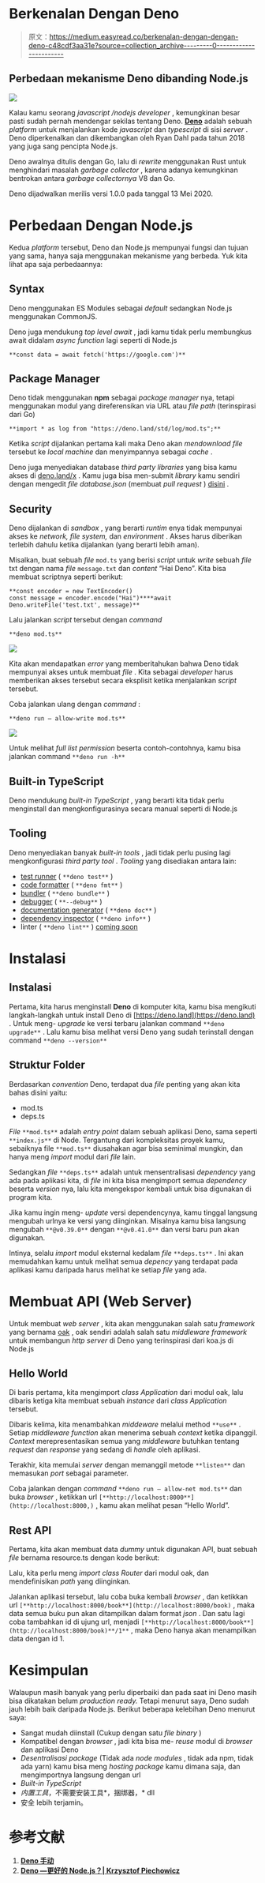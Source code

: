 # Berkenalan Dengan Deno

> 原文：<https://medium.easyread.co/berkenalan-dengan-dengan-deno-c48cdf3aa31e?source=collection_archive---------0----------------------->

## Perbedaan mekanisme Deno dibanding Node.js

![](img/43f5ca0918443f946bdc96546ab78927.png)

Kalau kamu seorang *javascript /nodejs developer* , kemungkinan besar pasti sudah pernah mendengar sekilas tentang Deno. [**Deno**](https://deno.land/) adalah sebuah *platform* untuk menjalankan kode *javascript* dan *typescript* di sisi *server* . Deno diperkenalkan dan dikembangkan oleh Ryan Dahl pada tahun 2018 yang juga sang pencipta Node.js.

Deno awalnya ditulis dengan Go, lalu di *rewrite* menggunakan Rust untuk menghindari masalah *garbage collector* , karena adanya kemungkinan bentrokan antara *garbage collectornya* V8 dan Go.

Deno dijadwalkan merilis versi 1.0.0 pada tanggal 13 Mei 2020.

# Perbedaan Dengan Node.js

Kedua *platform* tersebut, Deno dan Node.js mempunyai fungsi dan tujuan yang sama, hanya saja menggunakan mekanisme yang berbeda. Yuk kita lihat apa saja perbedaannya:

## Syntax

Deno menggunakan ES Modules sebagai *default* sedangkan Node.js menggunakan CommonJS.

Deno juga mendukung *top level await* , jadi kamu tidak perlu membungkus await didalam *async function* lagi seperti di Node.js

```
**const data = await fetch('https://google.com')**
```

## Package Manager

Deno tidak menggunakan **npm** sebagai *package manager* nya, tetapi menggunakan modul yang direferensikan via URL atau *file path* (terinspirasi dari Go)

```
**import * as log from "https://deno.land/std/log/mod.ts";**
```

Ketika *script* dijalankan pertama kali maka Deno akan *mendownload file* tersebut ke *local machine* dan menyimpannya sebagai *cache* .

Deno juga menyediakan database *third party libraries* yang bisa kamu akses di [deno.land/x](https://deno.land/x/) . Kamu juga bisa men-submit *library* kamu sendiri dengan mengedit *file database.json* (membuat *pull request* ) [disini](https://github.com/denoland/deno_website2/blob/master/src/database.json) .

## Security

Deno dijalankan di *sandbox* , yang berarti *runtim* enya tidak mempunyai akses ke *network, file system,* dan *environment* . Akses harus diberikan terlebih dahulu ketika dijalankan (yang berarti lebih aman).

Misalkan, buat sebuah *file* `mod.ts` yang berisi *script* untuk *write* sebuah *file* txt dengan nama *file* `message.txt` dan *content* “Hai Deno”. Kita bisa membuat scriptnya seperti berikut:

```
**const encoder = new TextEncoder()
const message = encoder.encode("Hai")****await Deno.writeFile('test.txt', message)**
```

Lalu jalankan *script* tersebut dengan *command*

```
**deno mod.ts** 
```

![](img/4156e0101100f614aedb89c61c46d218.png)

Kita akan mendapatkan *error* yang memberitahukan bahwa Deno tidak mempunyai akses untuk membuat *file* . Kita sebagai *developer* harus memberikan akses tersebut secara eksplisit ketika menjalankan *script* tersebut.

Coba jalankan ulang dengan *command* :

```
**deno run — allow-write mod.ts**
```

![](img/b7655909ebd0fc41c2f919b83e48ac5e.png)

Untuk melihat *full list permission* beserta contoh-contohnya, kamu bisa jalankan command `**deno run -h**`

## Built-in TypeScript

Deno mendukung *built-in TypeScript* , yang berarti kita tidak perlu menginstall dan mengkonfigurasinya secara manual seperti di Node.js

## Tooling

Deno menyediakan banyak *built-in tools* , jadi tidak perlu pusing lagi mengkonfigurasi *third party tool* . *Tooling* yang disediakan antara lain:

*   [test runner](https://github.com/denoland/deno/blob/master/docs/testing.md) ( `**deno test**` )
*   [code formatter](https://github.com/denoland/deno/blob/master/docs/tools/formatter.md) ( `**deno fmt**` )
*   [bundler](https://github.com/denoland/deno/blob/master/docs/tools/bundler.md) ( `**deno bundle**` )
*   [debugger](https://github.com/denoland/deno/blob/master/docs/tools/debugger.md) ( `**--debug**` )
*   [documentation generator](https://github.com/denoland/deno/blob/master/docs/tools/documentation_generator.md) ( `**deno doc**` )
*   [dependency inspector](https://github.com/denoland/deno/blob/master/docs/tools/dependency_inspector.md) ( `**deno info**` )
*   linter ( `**deno lint**` ) [coming soon](https://github.com/denoland/deno/issues/1880)

# Instalasi

## Instalasi

Pertama, kita harus menginstall **Deno** di komputer kita, kamu bisa mengikuti langkah-langkah untuk install Deno di [https://deno.land](https://deno.land) . Untuk meng- *upgrade* ke versi terbaru jalankan command `**deno upgrade**` . Lalu kamu bisa melihat versi Deno yang sudah terinstall dengan command `**deno --version**`

## Struktur Folder

Berdasarkan *convention* Deno, terdapat dua *file* penting yang akan kita bahas disini yaitu:

*   mod.ts
*   deps.ts

*File* `**mod.ts**` adalah *entry point* dalam sebuah aplikasi Deno, sama seperti `**index.js**` di Node. Tergantung dari kompleksitas proyek kamu, sebaiknya file `**mod.ts**` diusahakan agar bisa seminimal mungkin, dan hanya meng *import* modul dari *file* lain.

Sedangkan *file* `**deps.ts**` adalah untuk mensentralisasi *dependency* yang ada pada aplikasi kita, di *file* ini kita bisa mengimport semua *dependency* beserta *version* nya, lalu kita mengekspor kembali untuk bisa digunakan di program kita.

Jika kamu ingin meng- *update* versi dependencynya, kamu tinggal langsung mengubah urlnya ke versi yang diinginkan. Misalnya kamu bisa langsung mengubah `**@v0.39.0**` dengan `**@v0.41.0**` dan versi baru pun akan digunakan.

Intinya, selalu *import* modul eksternal kedalam *file* `**deps.ts**` . Ini akan memudahkan kamu untuk melihat semua *depency* yang terdapat pada aplikasi kamu daripada harus melihat ke setiap *file* yang ada.

# Membuat API (Web Server)

Untuk membuat *web server* , kita akan menggunakan salah satu *framework* yang bernama [oak](https://github.com/oakserver/oak) , oak sendiri adalah salah satu *middleware framework* untuk membangun *http server* di Deno yang terinspirasi dari koa.js di Node.js

## Hello World

Di baris pertama, kita mengimport *class Application* dari modul oak, lalu dibaris ketiga kita membuat sebuah *instance* dari *class Application* tersebut.

Dibaris kelima, kita menambahkan *middeware* melalui method `**use**` . Setiap *middleware function* akan menerima sebuah *context* ketika dipanggil. *Context* merepresentasikan semua yang *middleware* butuhkan tentang *request* dan *response* yang sedang di *handle* oleh aplikasi.

Terakhir, kita memulai *server* dengan memanggil metode `**listen**` dan memasukan *port* sebagai parameter.

Coba jalankan dengan *command* `**deno run — allow-net mod.ts**` dan buka *browser* , ketikkan url `[**http://localhost:8000**](http://localhost:8000,)` [,](http://localhost:8000,) kamu akan melihat pesan “Hello World”.

## Rest API

Pertama, kita akan membuat data *dummy* untuk digunakan API, buat sebuah *file* bernama resource.ts dengan kode berikut:

Lalu, kita perlu meng *import class Router* dari modul oak, dan mendefinisikan *path* yang diinginkan.

Jalankan aplikasi tersebut, lalu coba buka kembali *browser* , dan ketikkan url `[**http://localhost:8000/book**](http://localhost:8000/book)` , maka data semua buku pun akan ditampilkan dalam format *json* . Dan satu lagi coba tambahkan id di ujung url, menjadi `[**http://localhost:8000/book**](http://localhost:8000/book)**/1**` , maka Deno hanya akan menampilkan data dengan id 1.

# Kesimpulan

Walaupun masih banyak yang perlu diperbaiki dan pada saat ini Deno masih bisa dikatakan belum *production ready.* Tetapi menurut saya, Deno sudah jauh lebih baik daripada Node.js. Berikut beberapa kelebihan Deno menurut saya:

*   Sangat mudah diinstall (Cukup dengan satu *file binary* )
*   Kompatibel dengan *browser* , jadi kita bisa me- *reuse* modul di *browser* dan aplikasi Deno
*   *Desentralisasi package* (Tidak ada *node modules* , tidak ada npm, tidak ada yarn) kamu bisa meng *hosting package* kamu dimana saja, dan mengimportnya langsung dengan url
*   *Built-in TypeScript*
*   *内置工具*，不需要安装工具*，捆绑器，* dll
*   安全 lebih terjamin。

# **参考文献**

1.  [**Deno 手动**](https://deno.land/manual)
2.  [**Deno —更好的 Node.js？| Krzysztof Piechowicz**](https://www.youtube.com/watch?v=mzfw9TwBiQc&feature=emb_title)